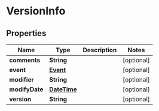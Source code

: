 
# VersionInfo

## Properties
Name | Type | Description | Notes
------------ | ------------- | ------------- | -------------
**comments** | **String** |  |  [optional]
**event** | [**Event**](Event.md) |  |  [optional]
**modifier** | **String** |  |  [optional]
**modifyDate** | [**DateTime**](DateTime.md) |  |  [optional]
**version** | **String** |  |  [optional]




